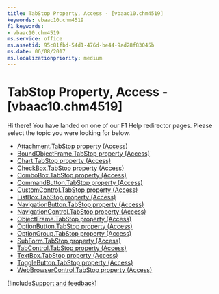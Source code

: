 ```yaml
---
title: TabStop Property, Access - [vbaac10.chm4519]
keywords: vbaac10.chm4519
f1_keywords:
- vbaac10.chm4519
ms.service: office
ms.assetid: 95c81fbd-54d1-476d-be44-9ad28f83045b
ms.date: 06/08/2017
ms.localizationpriority: medium
---
```



# TabStop Property, Access - [vbaac10.chm4519]

Hi there! You have landed on one of our F1 Help redirector pages. Please select the topic you were looking for below.

- [Attachment.TabStop property (Access)](https://msdn.microsoft.com/library/918d81a6-a9a2-ab4e-6fb3-ad78233b6e7f%28Office.15%29.aspx)
- [BoundObjectFrame.TabStop property (Access)](https://msdn.microsoft.com/library/9bcec2a4-c1b1-88db-e7b4-15e744c1e340%28Office.15%29.aspx)
- [Chart.TabStop property (Access)](../api/access.chart.md)
- [CheckBox.TabStop property (Access)](https://msdn.microsoft.com/library/2949f9f9-a18d-900b-cc43-05732b91eb19%28Office.15%29.aspx)
- [ComboBox.TabStop property (Access)](https://msdn.microsoft.com/library/c22f2818-0c7f-522b-b17a-c4e32b26e99a%28Office.15%29.aspx)
- [CommandButton.TabStop property (Access)](https://msdn.microsoft.com/library/ec624311-cad4-87b7-e697-053c939a078a%28Office.15%29.aspx)
- [CustomControl.TabStop property (Access)](https://msdn.microsoft.com/library/d1cb97a8-49f8-deb7-66d6-e402da45fc74%28Office.15%29.aspx)
- [ListBox.TabStop property (Access)](https://msdn.microsoft.com/library/0581f18a-7d23-2836-0959-88f84dc1a4ad%28Office.15%29.aspx)
- [NavigationButton.TabStop property (Access)](https://msdn.microsoft.com/library/615492c6-d953-3c0d-21c4-b9f233743aa6%28Office.15%29.aspx)
- [NavigationControl.TabStop property (Access)](https://msdn.microsoft.com/library/40aeb05f-b94f-ee88-5e98-0f77599c7a14%28Office.15%29.aspx)
- [ObjectFrame.TabStop property (Access)](https://msdn.microsoft.com/library/2930cfb8-22be-1d39-7514-fe864b2f9373%28Office.15%29.aspx)
- [OptionButton.TabStop property (Access)](https://msdn.microsoft.com/library/b7bd7921-2ba3-1445-1e89-ce8fa0c2ed4e%28Office.15%29.aspx)
- [OptionGroup.TabStop property (Access)](https://msdn.microsoft.com/library/cce6547b-9e55-2216-9f00-ba9147849e21%28Office.15%29.aspx)
- [SubForm.TabStop property (Access)](https://msdn.microsoft.com/library/1b357da0-274d-266d-6cf1-cd96ec2f1b57%28Office.15%29.aspx)
- [TabControl.TabStop property (Access)](https://msdn.microsoft.com/library/f22f1c17-ceee-189f-3755-9f9f69e1e216%28Office.15%29.aspx)
- [TextBox.TabStop property (Access)](https://msdn.microsoft.com/library/ecb9ede6-e7a8-ca91-9ca3-3fad9de2ef90%28Office.15%29.aspx)
- [ToggleButton.TabStop property (Access)](https://msdn.microsoft.com/library/28712aec-2836-9ed0-c8a0-fd5aa50828d0%28Office.15%29.aspx)
- [WebBrowserControl.TabStop property (Access)](https://msdn.microsoft.com/library/92f60227-186c-6f46-bc1d-289a28de6bd0%28Office.15%29.aspx)

[!include[Support and feedback](~/includes/feedback-boilerplate.md)]